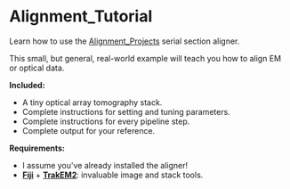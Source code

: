 Alignment_Tutorial
==================

Learn how to use the [Alignment_Projects](https://github.com/billkarsh/Alignment_Projects) serial section aligner.

This small, but general, real-world example will teach you how to align EM or optical data.

**Included:**

* A tiny optical array tomography stack.
* Complete instructions for setting and tuning parameters.
* Complete instructions for every pipeline step.
* Complete output for your reference.

**Requirements:**

* I assume you've already installed the aligner!
* [**Fiji**](http://fiji.sc/Fiji) + [**TrakEM2**](http://www.ini.uzh.ch/~acardona/trakem2.html): invaluable image and stack tools.


